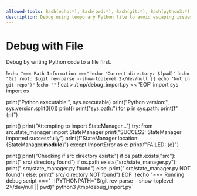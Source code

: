 ```yaml
---
allowed-tools: Bash(echo:*), Bash(pwd:*), Bash(git:*), Bash(python3:*), Bash(cat:*)
description: Debug using temporary Python file to avoid escaping issues
---
```


# Debug with File

Debug by writing Python code to a file first.

!`echo "=== Path Information ==="`
!`echo "Current directory: $(pwd)"`
!`echo "Git root: $(git rev-parse --show-toplevel 2>/dev/null || echo 'Not in git repo')"`
!`echo ""`
!`cat > /tmp/debug_import.py << 'EOF'
import sys
import os

print("Python executable:", sys.executable)
print("Python version:", sys.version.split()[0])
print()
print("sys.path:")
for p in sys.path:
    print(f"  {p}")

print()
print("Attempting to import StateManager...")
try:
    from src.state_manager import StateManager
    print("SUCCESS: StateManager imported successfully")
    print(f"StateManager location: {StateManager.__module__}")
except ImportError as e:
    print(f"FAILED: {e}")

print()
print("Checking if src directory exists:")
if os.path.exists("src"):
    print("  src/ directory found")
    if os.path.exists("src/state_manager.py"):
        print("  src/state_manager.py found")
    else:
        print("  src/state_manager.py NOT found")
else:
    print("  src/ directory NOT found")
EOF`
!`echo "=== Running debug script ==="`
!`PYTHONPATH="$(git rev-parse --show-toplevel 2>/dev/null || pwd)" python3 /tmp/debug_import.py`